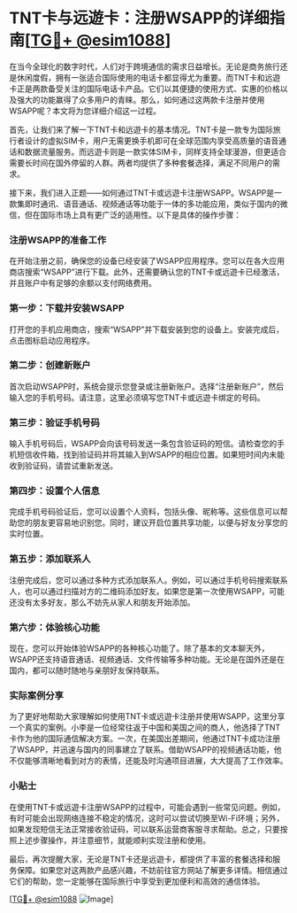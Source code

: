 # TNT卡与远遊卡：注册WSAPP的详细指南[[TG💪+ @esim1088](https://t.me/s/esim1088)]

在当今全球化的数字时代，人们对于跨境通信的需求日益增长。无论是商务旅行还是休闲度假，拥有一张适合国际使用的电话卡都显得尤为重要。而TNT卡和远遊卡正是两款备受关注的国际电话卡产品。它们以其便捷的使用方式、实惠的价格以及强大的功能赢得了众多用户的青睐。那么，如何通过这两款卡注册并使用WSAPP呢？本文将为您详细介绍这一过程。

首先，让我们来了解一下TNT卡和远遊卡的基本情况。TNT卡是一款专为国际旅行者设计的虚拟SIM卡，用户无需更换手机即可在全球范围内享受高质量的语音通话和数据流量服务。而远遊卡则是一款实体SIM卡，同样支持全球漫游，但更适合需要长时间在国外停留的人群。两者均提供了多种套餐选择，满足不同用户的需求。

接下来，我们进入正题——如何通过TNT卡或远遊卡注册WSAPP。WSAPP是一款集即时通讯、语音通话、视频通话等功能于一体的多功能应用，类似于国内的微信，但在国际市场上具有更广泛的适用性。以下是具体的操作步骤：

### 注册WSAPP的准备工作

在开始注册之前，确保您的设备已经安装了WSAPP应用程序。您可以在各大应用商店搜索“WSAPP”进行下载。此外，还需要确认您的TNT卡或远遊卡已经激活，并且账户中有足够的余额以支付网络费用。

### 第一步：下载并安装WSAPP

打开您的手机应用商店，搜索“WSAPP”并下载安装到您的设备上。安装完成后，点击图标启动应用程序。

### 第二步：创建新账户

首次启动WSAPP时，系统会提示您登录或注册新账户。选择“注册新账户”，然后输入您的手机号码。请注意，这里必须填写您TNT卡或远遊卡绑定的号码。

### 第三步：验证手机号码

输入手机号码后，WSAPP会向该号码发送一条包含验证码的短信。请检查您的手机短信收件箱，找到验证码并将其输入到WSAPP的相应位置。如果短时间内未能收到验证码，请尝试重新发送。

### 第四步：设置个人信息

完成手机号码验证后，您可以设置个人资料，包括头像、昵称等。这些信息可以帮助您的朋友更容易地识别您。同时，建议开启位置共享功能，以便与好友分享您的实时位置。

### 第五步：添加联系人

注册完成后，您可以通过多种方式添加联系人。例如，可以通过手机号码搜索联系人，也可以通过扫描对方的二维码添加好友。如果您是第一次使用WSAPP，可能还没有太多好友，那么不妨先从家人和朋友开始添加。

### 第六步：体验核心功能

现在，您可以开始体验WSAPP的各种核心功能了。除了基本的文本聊天外，WSAPP还支持语音通话、视频通话、文件传输等多种功能。无论是在国外还是在国内，都可以随时随地与亲朋好友保持联系。

### 实际案例分享

为了更好地帮助大家理解如何使用TNT卡或远遊卡注册并使用WSAPP，这里分享一个真实的案例。小李是一位经常往返于中国和美国之间的商人，他选择了TNT卡作为他的国际通信解决方案。一次，在美国出差期间，他通过TNT卡成功注册了WSAPP，并迅速与国内的同事建立了联系。借助WSAPP的视频通话功能，他不仅能够清晰地看到对方的表情，还能及时沟通项目进展，大大提高了工作效率。

### 小贴士

在使用TNT卡或远遊卡注册WSAPP的过程中，可能会遇到一些常见问题。例如，有时可能会出现网络连接不稳定的情况，这时可以尝试切换至Wi-Fi环境；另外，如果发现短信无法正常接收验证码，可以联系运营商客服寻求帮助。总之，只要按照上述步骤操作，并注意细节，就能顺利实现注册和使用。

最后，再次提醒大家，无论是TNT卡还是远遊卡，都提供了丰富的套餐选择和服务保障。如果您对这两款产品感兴趣，不妨前往官方网站了解更多详情。相信通过它们的帮助，您一定能够在国际旅行中享受到更加便利和高效的通信体验。

[[TG💪+ @esim1088](https://t.me/s/esim1088) ![Image](https://i.postimg.cc/4NQfJmqS/Snipaste-2025-05-13-00-14-12.png)]